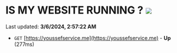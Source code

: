 # IS MY WEBSITE RUNNING ? [![](https://img.shields.io/static/v1?label=Sponsor&message=%E2%9D%A4&logo=GitHub&color=%23fe8e86)](https://github.com/sponsors/<username>)

Last updated: **3/6/2024, 2:57:22 AM**

- `GET` [https://youssefservice.me](https://youssefservice.me) - **Up** (277ms)
